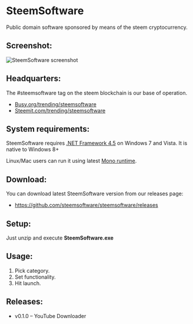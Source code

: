 # SteemSoftware

Public domain software sponsored by means of the steem cryptocurrency.

## Screenshot:

![SteemSoftware screenshot](https://i.imgsafe.org/0f/0f8d3dc821.png  "SteemSoftware screenshot")

## Headquarters:

The #steemsoftware tag on the steem blockchain is our base of operation.

* [Busy.org/trending/steemsoftware](https://busy.org/trending/steemsoftware) 
* [Steemit.com/trending/steemsoftware](https://steemit.com/trending/steemsoftware)

## System requirements:

SteemSoftware requires [.NET Framework 4.5](https://www.microsoft.com/en-us/download/details.aspx?id=30653) on Windows 7 and Vista. It is native to Windows 8+

Linux/Mac users can run it using latest [Mono runtime](https://www.mono-project.com/download/stable/).

## Download:

You can download latest SteemSoftware version from our releases page:

* https://github.com/steemsoftware/steemsoftware/releases

## Setup:

Just unzip and execute **SteemSoftware.exe**

## Usage:

1. Pick category.
1. Set functionality.
1. Hit launch.

## Releases:

* v0.1.0 – YouTube Downloader